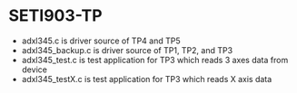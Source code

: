 # SETI903-TP

- adxl345.c is driver source of TP4 and TP5
- adxl345_backup.c is driver source of TP1, TP2, and TP3
- adxl345_test.c is test application for TP3 which reads 3 axes data from device
- adxl345_testX.c is test application for TP3 which reads X axis data
